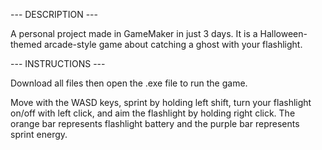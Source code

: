 --- DESCRIPTION ---

A personal project made in GameMaker in just 3 days. It is a Halloween-themed arcade-style game about catching a ghost with your flashlight.


--- INSTRUCTIONS ---

Download all files then open the .exe file to run the game.

Move with the WASD keys, sprint by holding left shift, turn your flashlight on/off with left click, and aim the flashlight by holding right click. The orange bar represents flashlight battery and the purple bar represents sprint energy.
